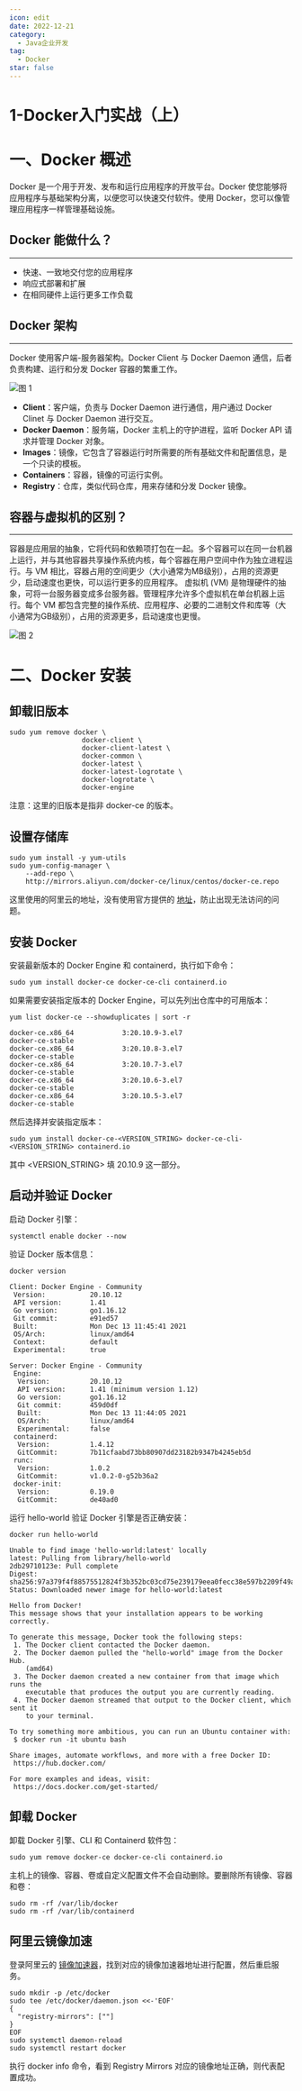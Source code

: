 ```yaml
---
icon: edit
date: 2022-12-21
category:
  - Java企业开发
tag:
  - Docker
star: false
---
```


# 1-Docker入门实战（上）

# 一、Docker 概述
Docker 是一个用于开发、发布和运行应用程序的开放平台。Docker 使您能够将应用程序与基础架构分离，以便您可以快速交付软件。使用 Docker，您可以像管理应用程序一样管理基础设施。
## Docker 能做什么？

---

- 快速、一致地交付您的应用程序
- 响应式部署和扩展
- 在相同硬件上运行更多工作负载
## Docker 架构

---

Docker 使用客户端-服务器架构。Docker Client 与 Docker Daemon 通信，后者负责构建、运行和分发 Docker 容器的繁重工作。

![图 1](https://cdn.liuhongjiao.cn/images/2023/02/16/1-docker-overview1/1676510523466.png)  



- **Client**：客户端，负责与 Docker Daemon 进行通信，用户通过 Docker Clinet 与 Docker Daemon 进行交互。
- **Docker Daemon**：服务端，Docker 主机上的守护进程，监听 Docker API 请求并管理 Docker 对象。
- **Images**：镜像，它包含了容器运行时所需要的所有基础文件和配置信息，是一个只读的模板。
- **Containers**：容器，镜像的可运行实例。
- **Registry**：仓库，类似代码仓库，用来存储和分发 Docker 镜像。
## 容器与虚拟机的区别？

---

容器是应用层的抽象，它将代码和依赖项打包在一起。多个容器可以在同一台机器上运行，并与其他容器共享操作系统内核，每个容器在用户空间中作为独立进程运行。与 VM 相比，容器占用的空间更少（大小通常为MB级别），占用的资源更少，启动速度也更快，可以运行更多的应用程序。
虚拟机 (VM) 是物理硬件的抽象，可将一台服务器变成多台服务器。管理程序允许多个虚拟机在单台机器上运行。每个 VM 都包含完整的操作系统、应用程序、必要的二进制文件和库等（大小通常为GB级别），占用的资源更多，启动速度也更慢。

![图 2](https://cdn.liuhongjiao.cn/images/2023/02/16/1-docker-overview1/1676510537355.png)  


# 二、Docker 安装
## 卸载旧版本
```shell
sudo yum remove docker \
                  docker-client \
                  docker-client-latest \
                  docker-common \
                  docker-latest \
                  docker-latest-logrotate \
                  docker-logrotate \
                  docker-engine
```
注意：这里的旧版本是指非 docker-ce 的版本。
## 设置存储库
```shell
sudo yum install -y yum-utils
sudo yum-config-manager \
    --add-repo \
    http://mirrors.aliyun.com/docker-ce/linux/centos/docker-ce.repo
```
这里使用的阿里云的地址，没有使用官方提供的 [地址](https://link.juejin.cn/?target=https%3A%2F%2Fdownload.docker.com%2Flinux%2Fcentos%2Fdocker-ce.repo)，防止出现无法访问的问题。
## 安装 Docker
安装最新版本的 Docker Engine 和 containerd，执行如下命令：
```shell
sudo yum install docker-ce docker-ce-cli containerd.io
```
如果需要安装指定版本的 Docker Engine，可以先列出仓库中的可用版本：
```shell
yum list docker-ce --showduplicates | sort -r

docker-ce.x86_64            3:20.10.9-3.el7                     docker-ce-stable
docker-ce.x86_64            3:20.10.8-3.el7                     docker-ce-stable
docker-ce.x86_64            3:20.10.7-3.el7                     docker-ce-stable
docker-ce.x86_64            3:20.10.6-3.el7                     docker-ce-stable
docker-ce.x86_64            3:20.10.5-3.el7                     docker-ce-stable
```
然后选择并安装指定版本：
```shell
sudo yum install docker-ce-<VERSION_STRING> docker-ce-cli-<VERSION_STRING> containerd.io
```
其中 <VERSION_STRING> 填 20.10.9 这一部分。
## 启动并验证 Docker
启动 Docker 引擎：
```shell
systemctl enable docker --now
```
验证 Docker 版本信息：
```shell
docker version

Client: Docker Engine - Community
 Version:           20.10.12
 API version:       1.41
 Go version:        go1.16.12
 Git commit:        e91ed57
 Built:             Mon Dec 13 11:45:41 2021
 OS/Arch:           linux/amd64
 Context:           default
 Experimental:      true

Server: Docker Engine - Community
 Engine:
  Version:          20.10.12
  API version:      1.41 (minimum version 1.12)
  Go version:       go1.16.12
  Git commit:       459d0df
  Built:            Mon Dec 13 11:44:05 2021
  OS/Arch:          linux/amd64
  Experimental:     false
 containerd:
  Version:          1.4.12
  GitCommit:        7b11cfaabd73bb80907dd23182b9347b4245eb5d
 runc:
  Version:          1.0.2
  GitCommit:        v1.0.2-0-g52b36a2
 docker-init:
  Version:          0.19.0
  GitCommit:        de40ad0
```
运行 hello-world 验证 Docker 引擎是否正确安装：
```shell
docker run hello-world

Unable to find image 'hello-world:latest' locally
latest: Pulling from library/hello-world
2db29710123e: Pull complete 
Digest: sha256:97a379f4f88575512824f3b352bc03cd75e239179eea0fecc38e597b2209f49a
Status: Downloaded newer image for hello-world:latest

Hello from Docker!
This message shows that your installation appears to be working correctly.

To generate this message, Docker took the following steps:
 1. The Docker client contacted the Docker daemon.
 2. The Docker daemon pulled the "hello-world" image from the Docker Hub.
    (amd64)
 3. The Docker daemon created a new container from that image which runs the
    executable that produces the output you are currently reading.
 4. The Docker daemon streamed that output to the Docker client, which sent it
    to your terminal.

To try something more ambitious, you can run an Ubuntu container with:
 $ docker run -it ubuntu bash

Share images, automate workflows, and more with a free Docker ID:
 https://hub.docker.com/

For more examples and ideas, visit:
 https://docs.docker.com/get-started/
```
## 卸载 Docker
卸载 Docker 引擎、CLI 和 Containerd 软件包：
```shell
sudo yum remove docker-ce docker-ce-cli containerd.io
```
主机上的镜像、容器、卷或自定义配置文件不会自动删除。要删除所有镜像、容器和卷：
```shell
sudo rm -rf /var/lib/docker
sudo rm -rf /var/lib/containerd
```
## 阿里云镜像加速
登录阿里云的 [镜像加速器](https://link.juejin.cn/?target=https%3A%2F%2Fcr.console.aliyun.com%2Fcn-hangzhou%2Finstances%2Fmirrors)，找到对应的镜像加速器地址进行配置，然后重启服务。
```shell
sudo mkdir -p /etc/docker
sudo tee /etc/docker/daemon.json <<-'EOF'
{
  "registry-mirrors": [""]
}
EOF
sudo systemctl daemon-reload
sudo systemctl restart docker
```
执行 docker info 命令，看到 Registry Mirrors 对应的镜像地址正确，则代表配置成功。


